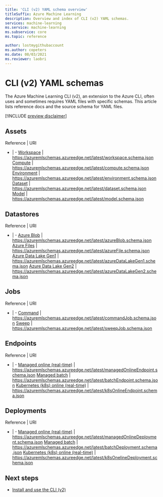 ```yaml
---
title: 'CLI (v2) YAML schema overview'
titleSuffix: Azure Machine Learning
description: Overview and index of CLI (v2) YAML schemas.
services: machine-learning
ms.service: machine-learning
ms.subservice: core
ms.topic: reference

author: lostmygithubaccount
ms.author: copeters
ms.date: 08/03/2021
ms.reviewer: laobri
---
```


# CLI (v2) YAML schemas

The Azure Machine Learning CLI (v2), an extension to the Azure CLI, often uses and sometimes requires YAML files with specific schemas. This article lists reference docs and the source schema for YAML files.

[!INCLUDE [preview disclaimer](../../includes/machine-learning-preview-generic-disclaimer.md)]

## Assets

Reference | URI
- | -
[Workspace](reference-yaml-workspace.md) | https://azuremlschemas.azureedge.net/latest/workspace.schema.json
[Compute](reference-yaml-compute.md) | https://azuremlschemas.azureedge.net/latest/compute.schema.json
[Environment](reference-yaml-environment.md) | https://azuremlschemas.azureedge.net/latest/environment.schema.json
[Dataset](reference-yaml-dataset.md) | https://azuremlschemas.azureedge.net/latest/dataset.schema.json
[Model](reference-yaml-model.md) | https://azuremlschemas.azureedge.net/latest/model.schema.json

## Datastores

Reference | URI
- | -
[Azure Blob](reference-yaml-datastore-blob.md) | https://azuremlschemas.azureedge.net/latest/azureBlob.schema.json
[Azure Files](reference-yaml-datastore-files.md) | https://azuremlschemas.azureedge.net/latest/azureFile.schema.json
[Azure Data Lake Gen1](reference-yaml-datastore-adlsv1.md) | https://azuremlschemas.azureedge.net/latest/azureDataLakeGen1.schema.json
[Azure Data Lake Gen2](reference-yaml-datastore-adlsv2.md) | https://azuremlschemas.azureedge.net/latest/azureDataLakeGen2.schema.json

## Jobs

Reference | URI
- | -
[Command](reference-yaml-job-command.md) | https://azuremlschemas.azureedge.net/latest/commandJob.schema.json
[Sweep](reference-yaml-job-sweep.md) | https://azuremlschemas.azureedge.net/latest/sweepJob.schema.json

## Endpoints

Reference | URI
- | -
[Managed online (real-time)](reference-yaml-endpoint-managed-online.md) | https://azuremlschemas.azureedge.net/latest/managedOnlineEndpoint.schema.json
[Managed batch](reference-yaml-endpoint-managed-batch.md) | https://azuremlschemas.azureedge.net/latest/batchEndpoint.schema.json
[Kubernetes (k8s) online (real-time)](reference-yaml-endpoint-k8s-online.md) | https://azuremlschemas.azureedge.net/latest/k8sOnlineEndpoint.schema.json

## Deployments

Reference | URI
- | -
[Managed online (real-time)](reference-yaml-deployment-managed-online.md) | https://azuremlschemas.azureedge.net/latest/managedOnlineDeployment.schema.json
[Managed batch](reference-yaml-deployment-managed-batch.md) | https://azuremlschemas.azureedge.net/latest/batchDeployment.schema.json
[Kubernetes (k8s) online (real-time)](reference-yaml-deployment-k8s-online.md) | https://azuremlschemas.azureedge.net/latest/k8sOnelineDeployment.schema.json

## Next steps

- [Install and use the CLI (v2)](how-to-configure-cli.md)
